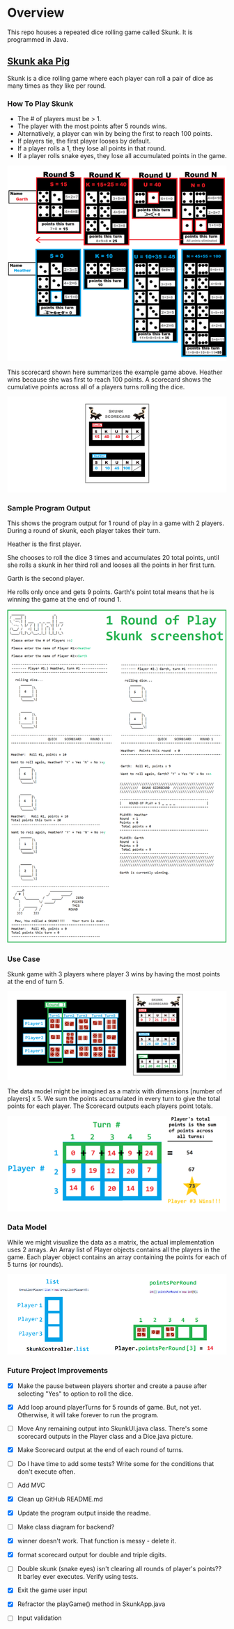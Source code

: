# Overview
This repo houses a repeated dice rolling game called Skunk. It is programmed in Java.

## [Skunk aka Pig](https://en.wikipedia.org/wiki/Pig_(dice_game))

Skunk is a dice rolling game where each player can roll a pair of dice as many times as they like per round.

### How To Play Skunk

* The # of players must be > 1.
* The player with the most points after 5 rounds wins.
* Alternatively, a player can win by being the first to reach 100 points. 
* If players tie, the first player looses by default.
* If a player rolls a 1, they lose all points in that round.
* If a player rolls snake eyes, they lose all accumulated points in the game.

<img src="https://github.com/heathermortensen/SkunkGame/blob/master/images/Skunkdocumentation.png?raw=true" alt="Use case" style="zoom: 50%;" />

This scorecard shown here summarizes the example game above. Heather wins because she was first to reach 100 points.  A scorecard shows the cumulative points across all of a players turns rolling the dice.

<img src="https://github.com/heathermortensen/SkunkGame/blob/master/images/Scorecard.png?raw=true" alt="Skunk Scorecard" style="zoom: 200%;" />

### Sample Program Output

This shows the program output for 1 round of play in a game with 2 players. During a round of skunk, each player takes their turn.

Heather is the first player. 

She chooses to roll the dice 3 times and accumulates 20 total points, until she rolls a skunk in her third roll and looses all the points in her first turn.

Garth is the second player. 

He rolls only once and gets 9 points. Garth's point total means that he is winning the game at the end of round 1.

![](https://raw.githubusercontent.com/heathermortensen/SkunkGame/master/images/ScreenshotsOf1Turn.png)

### Use Case

Skunk game with 3 players where player 3 wins by having the most points at the end of turn 5.

![image-20200725115334810](https://raw.githubusercontent.com/heathermortensen/SkunkGame/master/images/use_case_1.png)



The data model might be imagined as a matrix with dimensions [number of players] x 5. We sum the points accumulated in every turn to give the total points for each player. The Scorecard outputs each players point totals.

![2D matrix](https://raw.githubusercontent.com/heathermortensen/SkunkGame/master/images/use_case_2.png)



### Data Model

While we might visualize the data as a matrix, the actual implementation uses 2 arrays. An Array list of Player objects contains all the players in the game. Each player object contains an array containing the points for each of 5 turns (or rounds). 

![Data model](https://raw.githubusercontent.com/heathermortensen/SkunkGame/master/images/use_case_3.png)





### Future Project Improvements

- [x] Make the pause between players shorter and create a pause after selecting "Yes" to option to roll the dice. 
- [x] Add loop around playerTurns for 5 rounds of game. But, not yet. Otherwise, it will take forever to run the program.
- [ ] Move Any remaining output into SkunkUI.java class. There's some scorecard outputs in the Player class and a Dice.java picture.
- [x] Make Scorecard output at the end of each round of turns.
- [ ] Do I have time to add some tests? Write some for the conditions that don't execute often.
- [ ] Add MVC
- [x] Clean up GitHub README.md
- [x] Update the program output inside the readme.
- [ ] Make class diagram for backend?
- [x] winner doesn't work. That function is messy - delete it.
- [x] format scorecard output for double and triple digits.
- [ ] Double skunk (snake eyes) isn't clearing all rounds of player's points?? It barley ever executes. Verify using tests.
- [x] Exit the game user input
- [x] Refractor the playGame() method in SkunkApp.java
- [ ] 		
  Input validation
  		
  